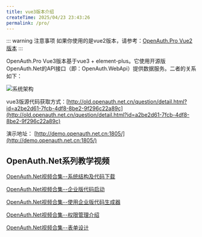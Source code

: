 ```yaml
---
title: vue3版本介绍
createTime: 2025/04/23 23:43:26
permalink: /pro/
---
```

::: warning 注意事项
如果你使用的是vue2版本，请参考：[OpenAuth.Pro Vue2版本](/vue2/)
:::

OpenAuth.Pro Vue3版本基于vue3 + element-plus。它使用开源版OpenAuth.Net的API接口（即：OpenAuth.WebApi）提供数据服务。二者的关系如下：

![系统架构](http://img.openauth.net.cn/系统架构.png)

vue3版源代码获取方式：[http://old.openauth.net.cn/question/detail.html?id=a2be2d61-7fcb-4df8-8be2-9f296c22a89c](http://old.openauth.net.cn/question/detail.html?id=a2be2d61-7fcb-4df8-8be2-9f296c22a89c)

演示地址： [http://demo.openauth.net.cn:1805/](http://demo.openauth.net.cn:1805/)

## OpenAuth.Net系列教学视频

[OpenAuth.Net视频合集--系统结构及代码下载](https://www.bilibili.com/video/BV1Z1421q7xU/)

[OpenAuth.Net视频合集--企业版代码启动](https://www.bilibili.com/video/BV1KSuQebEek/)

[OpenAuth.Net视频合集--使用企业版代码生成器](https://www.bilibili.com/video/BV1JCuyeaEFp/)

[OpenAuth.Net视频合集--权限管理介绍](https://www.bilibili.com/video/BV1M9KeejENf/)

[OpenAuth.Net视频合集--表单设计](https://www.bilibili.com/video/BV1dagEeFEVA/)








